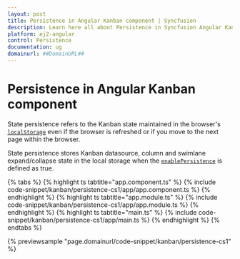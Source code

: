 ```yaml
---
layout: post
title: Persistence in Angular Kanban component | Syncfusion
description: Learn here all about Persistence in Syncfusion Angular Kanban component of Syncfusion Essential JS 2 and more.
platform: ej2-angular
control: Persistence 
documentation: ug
domainurl: ##DomainURL##
---
```


# Persistence in Angular Kanban component

State persistence refers to the Kanban state maintained in the browser's [`localStorage`](https://www.w3schools.com/html/html5_webstorage.asp#) even if the browser is refreshed or if you move to the next page within the browser.

State persistence stores Kanban datasource, column and swimlane expand/collapse state in the local storage when the [`enablePersistence`](https://ej2.syncfusion.com/angular/documentation/api/kanban/#enablepersistence) is defined as true.

{% tabs %}
{% highlight ts tabtitle="app.component.ts" %}
{% include code-snippet/kanban/persistence-cs1/app/app.component.ts %}
{% endhighlight %}
{% highlight ts tabtitle="app.module.ts" %}
{% include code-snippet/kanban/persistence-cs1/app/app.module.ts %}
{% endhighlight %}
{% highlight ts tabtitle="main.ts" %}
{% include code-snippet/kanban/persistence-cs1/app/main.ts %}
{% endhighlight %}
{% endtabs %}
  
{% previewsample "page.domainurl/code-snippet/kanban/persistence-cs1" %}
